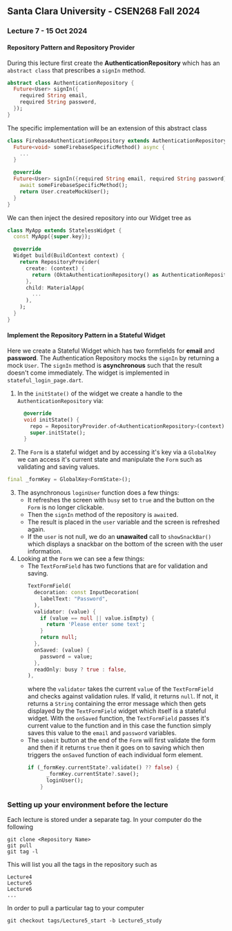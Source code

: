 ## Santa Clara University - CSEN268 Fall 2024

### Lecture 7 - 15 Oct 2024

#### Repository Pattern and Repository Provider

During this lecture first create the **AuthenticationRepository** which has an `abstract class`
that prescribes a `signIn` method. 

```dart
abstract class AuthenticationRepository {
  Future<User> signIn({
    required String email,
    required String password,
  });
}
```
The specific implementation will be an extension of this abstract class
```dart
class FirebaseAuthenticationRepository extends AuthenticationRepository {
  Future<void> someFirebaseSpecificMethod() async {
    ...
  }

  @override
  Future<User> signIn({required String email, required String password}) async {
    await someFirebaseSpecificMethod();
    return User.createMockUser();
  }
}
```

We can then inject the desired repository into our Widget tree as
```dart
class MyApp extends StatelessWidget {
  const MyApp({super.key});

  @override
  Widget build(BuildContext context) {
    return RepositoryProvider(
      create: (context) {
        return (OktaAuthenticationRepository() as AuthenticationRepository);
      },
      child: MaterialApp(
        ...
      ),
    );
  }
}
```

#### Implement the Repository Pattern in a Stateful Widget

Here we create a Stateful Widget which has two formfields for **email** and **password**. The Authentication Repository mocks the `signIn` by returning a mock `User`. The `signIn` method is **asynchronous** such that the result doesn't come immediately. The widget is implemented in `stateful_login_page.dart`.

1. In the `initState()` of the widget we create a handle to the `AuthenticationRepository` via:
    ```dart
      @override
      void initState() {
        repo = RepositoryProvider.of<AuthenticationRepository>(context);
        super.initState();
      }
    ```
2. The `Form` is a stateful widget and by accessing it's key via a `GlobalKey` we can access it's current state and manipulate the `Form` such as validating and saving values. 
```dart
final _formKey = GlobalKey<FormState>();
```
3. The asynchronous `loginUser` function does a few things:
    - It refreshes the screen with `busy` set to `true` and the button on the `Form` is no longer clickable.
    - Then the `signIn` method of the repository is `await`ed.
    - The result is placed in the `user` variable and the screen is refreshed again.
    - If the `user` is not null, we do an **unawaited** call to `showSnackBar()` which displays a snackbar on the bottom
    of the screen with the user information.
4. Looking at the `Form` we can see a few things:
    - The `TextFormField` has two functions that are for validation and saving.
      ```dart
      TextFormField(
        decoration: const InputDecoration(
          labelText: "Password",
        ),
        validator: (value) {
          if (value == null || value.isEmpty) {
            return 'Please enter some text';
          }
          return null;
        },
        onSaved: (value) {
          password = value;
        },
        readOnly: busy ? true : false,
      ),
      ```
      where the `validator` takes the current `value` of the `TextFormField` and checks against validation rules. If valid, it returns `null`. If not, it returns a `String` containing the error message which then gets displayed by the `TextFormField` widget which itself is a stateful widget. With the `onSaved` function, the `TextFormField` passes it's current value to the function and in this case the function simply saves this value to the `email` and `password` variables.
    - The `submit` button at the end of the `Form` will first validate the form and then if it returns `true` then it goes on to saving which then triggers the `onSaved` function of each individual form element.
      ```dart
      if (_formKey.currentState?.validate() ?? false) {
            _formKey.currentState?.save();
            loginUser();
          }
      ```

### Setting up your environment before the lecture

Each lecture is stored under a separate tag. In your computer do the following

    git clone <Repository Name>
    git pull
    git tag -l

This will list you all the tags in the repository such as

    Lecture4
    Lecture5
    Lecture6
    ...

In order to pull a particular tag to your computer

    git checkout tags/Lecture5_start -b Lecture5_study



